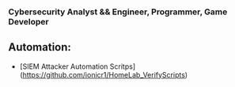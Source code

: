 ### Cybersecurity Analyst && Engineer, Programmer, Game Developer

## Automation:
- [SIEM Attacker Automation Scritps] (https://github.com/ionicr1/HomeLab_VerifyScripts)

<!--
**ionicr1/ionicr1** is a ✨ _special_ ✨ repository because its `README.md` (this file) appears on your GitHub profile.

Here are some ideas to get you started:

- 🔭 I’m currently working on ...
- 🌱 I’m currently learning ...
- 👯 I’m looking to collaborate on ...
- 🤔 I’m looking for help with ...
- 💬 Ask me about ...
- 📫 How to reach me: ...
- 😄 Pronouns: ...
- ⚡ Fun fact: ...
-->
